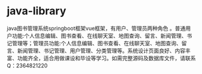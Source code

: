 # java-library
java图书管理系统springboot框架vue框架，有用户、管理员两种角色 。普通用户功能:个人信息编辑、图书查看、在线聊天室、地图查询、留言、新闻管理、书记管理等；管理员功能:个人信息编辑、图书查看、在线聊天室、地图查询、留言、新闻管理、书记管理、用户管理、分类管理等。系统设计页面良好、内容丰富、功能齐全，适合用做课设和毕设等学习。如需完整源码及数据库文件，请联系Q：2364821220
